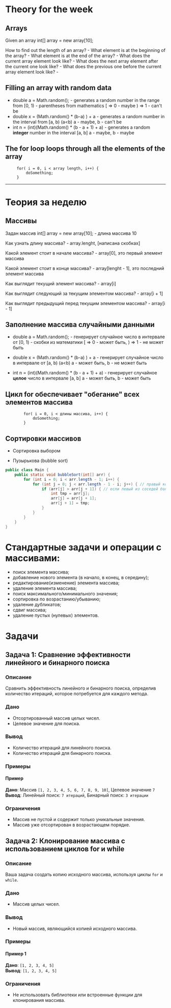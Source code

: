 
# Theory for the week

## Arrays

Given an array int[] array = new array[10];

How to find out the length of an array? -
What element is at the beginning of the array? -
What element is at the end of the array? -
What does the current array element look like? -
What does the next array element after the current one look like? -
What does the previous one before the current array element look like? -

## Filling an array with random data

* double a = Math.random(); - generates a random number in the range from [0, 1) - parentheses from mathematics
  [ => 0 - maybe ) => 1 - can't be
* double x = (Math.random() * (b-a) ) + a - generates a random number in the interval from [a, b) (a<b)
  a - maybe, b - can't be
* int n = (int)(Math.random() * (b - a + 1) + a) - generates a random **integer** number in the interval [a, b]
  a - maybe, b - maybe

## The for loop loops through all the elements of the array

         for( i = 0, i < array length, i++) {
             doSomething;
         }



__________________________________________________

# Теория за неделю

## Массивы

Задан массив int[] array = new array[10]; - длина массива 10

Как узнать длину массива? - array.lenght, [написана скобках]

Какой элемент стоит в начале массива? - array[0], это первый элемент массива

Какой элемент стоит в конце массива? - array[lenght - 1], это последний элемент массива

Как выглядит текущий элемент массива? - array[i]

Как выглядит следующий за текущим элементом массива? - array[i + 1]

Как выглядит предыдущий перед текущим элементом массива? - array[i - 1]

## Заполнение массива случайными данными

* double a = Math.random(); - генерирует случайное число в интервале от [0, 1) - скобки из математики
  [ =>  0 - может быть, ) => 1 - не может быть

* double x = (Math.random() * (b-a) ) + a - генерирует случайное число в интервале от [a, b) (a<b)
  a - может быть, b - не может быть

* int n = (int)(Math.random() * (b - a + 1) + a) - генерирует случайное **целое** число в интервале [a, b]
  a - может быть, b - может быть

## Цикл for обеспечивает "обегание" всех элементов массива

````
        for( i = 0, i < длины массива, i++) {
            doSomething;
        }
````

## Сортировки массивов

* Сортировка выбором

* Пузырькова (bubble sort)

````java
public class Main {
    public static void bubbleSort(int[] arr) {
        for (int i = 0; i < arr.length - 1; i++) {
            for (int j = 0; j < arr.length - 1 - i; j++) { // правый конец будет двигаться к началу
                if (arr[j] > arr[j + 1]) { // если левый из соседей больше правого, то их меняем местами
                    int tmp = arr[j];
                    arr[j] = arr[j + 1];
                    arr[j + 1] = tmp;
                }
            }
        }
    }
}
````


# Стандартные задачи и операции с массивами:

- поиск элемента массива;
- добавление нового элемента (в начало, в конец, в середину);
- редактирование(изменение) элемента массива;
- удаление элемента массива;
- поиск максимального/минимального значения;
- сортировка по возрастанию/убыванию;
- удаление дубликатов;
- сдвиг массива;
- удаление пустых (нулевых) элементов.


# Задачи

## Задача 1: Сравнение эффективности линейного и бинарного поиска

### Описание
Сравнить эффективность линейного и бинарного поиска, определив количество итераций, которое потребуется для каждого метода.

### Дано
- Отсортированный массив целых чисел.
- Целевое значение для поиска.

### Вывод
- Количество итераций для линейного поиска.
- Количество итераций для бинарного поиска.

### Примеры

#### Пример
**Дано**: Массив `[1, 2, 3, 4, 5, 6, 7, 8, 9, 10]`, Целевое значение `7`  
**Вывод**: Линейный поиск: `7 итераций`, Бинарный поиск: `3 итерации`

### Ограничения
- Массив не пустой и содержит только уникальные значения.
- Массив уже отсортирован в возрастающем порядке.


## Задача 2: Клонирование массива с использованием циклов for и while

### Описание
Ваша задача создать копию исходного массива, используя циклы `for` и `while`.

### Дано
- Массив целых чисел.

### Вывод
- Новый массив, являющийся копией исходного массива.

### Примеры

#### Пример 1
**Дано**: `[1, 2, 3, 4, 5]`  
**Вывод**: `[1, 2, 3, 4, 5]`

### Ограничения
- Не использовать библиотеки или встроенные функции для клонирования массива.

[//]: # (## Дополнительные задачи)
[//]: # ()
[//]: # (## Задача 3: Генерация и вывод первых N чисел Фибоначчи)

[//]: # ()
[//]: # (### Описание)

[//]: # (Создайте массив, который будет содержать первые N чисел последовательности Фибоначчи. После этого выведите этот массив на экран.)

[//]: # ()
[//]: # (### Дано)

[//]: # (- Число N, определяющее количество чисел Фибоначчи для генерации.)

[//]: # ()
[//]: # (### Вывод)

[//]: # (- Массив из первых N чисел Фибоначчи.)

[//]: # ()
[//]: # (### Примеры)

[//]: # ()
[//]: # (#### Пример 1)

[//]: # (**Дано**: N = 5  )

[//]: # (**Вывод**: `[1, 1, 2, 3, 5]`)

[//]: # ()
[//]: # (#### Пример 2)

[//]: # (**Дано**: N = 8  )

[//]: # (**Вывод**: `[1, 1, 2, 3, 5, 8, 13, 21]`)

[//]: # ()
[//]: # (### Ограничения)

[//]: # (- Используйте циклы для генерации чисел Фибоначчи.)

[//]: # (- Не использовать библиотеки или встроенные функции для генерации последовательности.)

[//]: # ()
[//]: # ()
[//]: # (## Задача 4: Создание массива уникальных элементов)

[//]: # ()
[//]: # (### Описание)

[//]: # (Ваша задача создать новый массив, в котором будут только уникальные элементы из исходного массива.)

[//]: # ()
[//]: # (### Дано)

[//]: # (- Массив целых чисел с повторяющимися значениями.)

[//]: # ()
[//]: # (### Вывод)

[//]: # (- Новый массив, содержащий только уникальные элементы из исходного массива.)

[//]: # ()
[//]: # (### Примеры)

[//]: # ()
[//]: # (#### Пример 1)

[//]: # (**Дано**: `[1, 2, 2, 3, 4, 4, 5]`  )

[//]: # (**Вывод**: `[1, 2, 3, 4, 5]`)

[//]: # ()
[//]: # (#### Пример 2)

[//]: # (**Дано**: `[10, 20, 20, 30, 30, 30, 40]`  )

[//]: # (**Вывод**: `[10, 20, 30, 40]`)

[//]: # ()
[//]: # (#### Пример 3)

[//]: # (**Дано**: `[7, 7, 7, 7, 7]`  )

[//]: # (**Вывод**: `[7]`)

[//]: # ()
[//]: # (### Ограничения)

[//]: # (- Не использовать библиотеки или встроенные функции для фильтрации уникальных элементов.)

[//]: # ()

[//]: # (## Задача 5: Сдвиг элементов массива)

[//]: # ()
[//]: # (### Описание)

[//]: # (Сдвиньте все элементы массива на заданное количество позиций вправо.)

[//]: # ()
[//]: # (### Дано)

[//]: # (- Массив целых чисел.)

[//]: # (- Число `k`, определяющее на сколько позиций нужно сдвинуть элементы.)

[//]: # ()
[//]: # (### Вывод)

[//]: # (- Массив с элементами, сдвинутыми на `k` позиций вправо.)

[//]: # ()
[//]: # (### Примеры)

[//]: # ()
[//]: # (#### Пример 1)

[//]: # (**Дано**: `[1, 2, 3, 4, 5]`, `k = 2`  )

[//]: # (**Вывод**: `[4, 5, 1, 2, 3]`)

[//]: # ()
[//]: # (### Ограничения)

[//]: # (- Не использовать библиотеки или встроенные функции для сдвига элементов.)

[//]: # ()
[//]: # (## Задача 6: Объединение двух массивов)

[//]: # ()
[//]: # (### Описание)

[//]: # (Объедините два массива: один с полным объединением элементов, другой без дубликатов.)

[//]: # ()
[//]: # (### Дано)

[//]: # (- Два массива целых чисел.)

[//]: # ()
[//]: # (### Вывод)

[//]: # (- Два новых массива: один с полным объединением элементов, другой без дубликатов.)

[//]: # ()
[//]: # (### Примеры)

[//]: # ()
[//]: # (#### Пример 1)

[//]: # (**Дано**: `[1, 2, 3]` и `[3, 4, 5]`  )

[//]: # (**Вывод**: Полное объединение: `[1, 2, 3, 3, 4, 5]`, Объединение без дубликатов: `[1, 2, 3, 4, 5]`)

[//]: # ()
[//]: # (### Ограничения)

[//]: # (- Не использовать библиотеки или встроенные функции для объединения массивов.)
